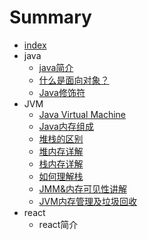 # Summary

* [index](README.md)
* java
  - [java简介](java/jianjie.md)
  - [什么是面向对象？](java/oop.md)
  - [Java修饰符](java/decorate.md)
* JVM
  - [Java Virtual Machine](jvm/jvm.md)
  - [Java内存组成](jvm/jvmMemory.md)
  - [堆栈的区别](jvm/deap&stack.md)
  - [堆内存详解](jvm/deap.md)
  - [栈内存详解](jvm/stack.md)
  - [如何理解栈](jvm/stack_explain.md)
  - [JMM&内存可见性讲解](jvm/jmm.md)
  - [JVM内存管理及垃圾回收](jvm/gc_01.md)
* react
  - react简介
